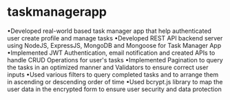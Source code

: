 # taskmanagerapp
•Developed real-world based task manager app that help authenticated user create profile and manage tasks
•Developed REST API backend server using NodeJS, ExpressJS, MongoDB and Mongoose for Task Manager App
•Implemented JWT Authentication, email notification and created APIs to handle CRUD Operations for user's tasks
•Implemented Pagination to query the tasks in an optimized manner and Validators to ensure correct user inputs
•Used various filters to query completed tasks and to arrange them in ascending or descending order of time
•Used bcrypt.js library to map the user data in the encrypted form to ensure user security and data protection
